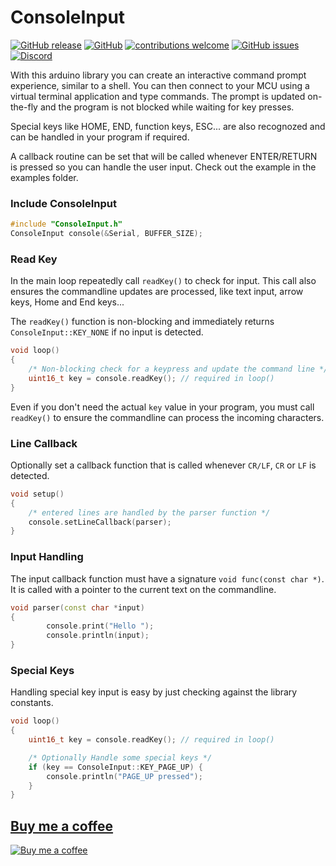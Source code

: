 # ConsoleInput

[![GitHub release](https://img.shields.io/github/release/fvanroie/ConsoleInput.svg)](https://github.com/fvanroie/ConsoleInput/releases)
[![GitHub](https://img.shields.io/github/license/mashape/apistatus.svg)](https://github.com/fvanroie/ConsoleInput/blob/master/LICENSE)
[![contributions welcome](https://img.shields.io/badge/contributions-welcome-brightgreen.svg?style=flat)](#Contributing)
[![GitHub issues](https://img.shields.io/github/issues/fvanroie/ConsoleInput.svg)](http://github.com/fvanroie/ConsoleInput/issues)
[![Discord](https://img.shields.io/discord/538814618106331137?color=%237289DA&label=support&logo=discord&logoColor=white)][1]

With this arduino library you can create an interactive command prompt experience, similar to a shell.
You can then connect to your MCU using a virtual terminal application and type commands.
The prompt is updated on-the-fly and the program is not blocked while waiting for key presses.

Special keys like HOME, END, function keys, ESC... are also recognozed and can be handled in your program if required.

A callback routine can be set that will be called whenever ENTER/RETURN is pressed so you can handle the user input.
Check out the example in the examples folder.

### Include ConsoleInput

```cpp
#include "ConsoleInput.h"
ConsoleInput console(&Serial, BUFFER_SIZE);
```

### Read Key

In the main loop repeatedly call `readKey()` to check for input.
This call also ensures the commandline updates are processed, like text input, arrow keys, Home and End keys...

The `readKey()` function is non-blocking and immediately returns `ConsoleInput::KEY_NONE` if no input is detected.

```cpp
void loop()
{
    /* Non-blocking check for a keypress and update the command line */
    uint16_t key = console.readKey(); // required in loop()
}
```

Even if you don't need the actual `key` value in your program, you must call `readKey()` to ensure the commandline can process the incoming characters.

### Line Callback

Optionally set a callback function that is called whenever `CR/LF`, `CR` or `LF` is detected.

```cpp
void setup()
{
    /* entered lines are handled by the parser function */
    console.setLineCallback(parser);
}
```

### Input Handling

The input callback function must have a signature `void func(const char *)`.
It is called with a pointer to the current text on the commandline.

```cpp
void parser(const char *input)
{
        console.print("Hello ");
        console.println(input);
}
```

### Special Keys

Handling special key input is easy by just checking against the library constants.

```cpp
void loop()
{
    uint16_t key = console.readKey(); // required in loop()

    /* Optionally Handle some special keys */
    if (key == ConsoleInput::KEY_PAGE_UP) {
        console.println("PAGE_UP pressed");
    }
}
```

## [Buy me a coffee](https://www.buymeacoffee.com/aktdCofU)

[![Buy me a coffee](https://www.buymeacoffee.com/assets/img/custom_images/black_img.png)](https://www.buymeacoffee.com/aktdCofU)


[1]: https://discord.gg/VCWyuhF
